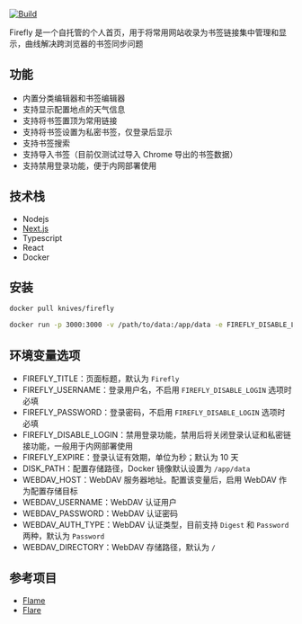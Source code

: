 [![Build](https://github.com/zongwei007/firefly/actions/workflows/build.yml/badge.svg)](https://github.com/zongwei007/firefly/actions/workflows/build.yml)

Firefly 是一个自托管的个人首页，用于将常用网站收录为书签链接集中管理和显示，曲线解决跨浏览器的书签同步问题

## 功能

- 内置分类编辑器和书签编辑器
- 支持显示配置地点的天气信息
- 支持将书签置顶为常用链接
- 支持将书签设置为私密书签，仅登录后显示
- 支持书签搜索
- 支持导入书签（目前仅测试过导入 Chrome 导出的书签数据）
- 支持禁用登录功能，便于内网部署使用

## 技术栈

- Nodejs
- [Next.js](https://nextjs.org/)
- Typescript
- React
- Docker

## 安装

```bash
docker pull knives/firefly

docker run -p 3000:3000 -v /path/to/data:/app/data -e FIREFLY_DISABLE_LOGIN=true knives/firefly
```

## 环境变量选项

- FIREFLY_TITLE：页面标题，默认为 `Firefly`
- FIREFLY_USERNAME：登录用户名，不启用 `FIREFLY_DISABLE_LOGIN` 选项时必填
- FIREFLY_PASSWORD：登录密码，不启用 `FIREFLY_DISABLE_LOGIN` 选项时必填
- FIREFLY_DISABLE_LOGIN：禁用登录功能，禁用后将关闭登录认证和私密链接功能，一般用于内网部署使用
- FIREFLY_EXPIRE：登录认证有效期，单位为秒；默认为 10 天
- DISK_PATH：配置存储路径，Docker 镜像默认设置为 `/app/data`
- WEBDAV_HOST：WebDAV 服务器地址。配置该变量后，启用 WebDAV 作为配置存储目标
- WEBDAV_USERNAME：WebDAV 认证用户
- WEBDAV_PASSWORD：WebDAV 认证密码
- WEBDAV_AUTH_TYPE：WebDAV 认证类型，目前支持 `Digest` 和 `Password` 两种，默认为 `Password`
- WEBDAV_DIRECTORY：WebDAV 存储路径，默认为 `/`

## 参考项目

- [Flame](https://github.com/pawelmalak/flame)
- [Flare](https://github.com/soulteary/flare)